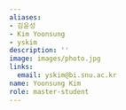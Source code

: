 ```yaml
---
aliases:
- 김윤성
- Kim Yoonsung
- yskim
description: ''
image: images/photo.jpg
links:
  email: yskim@bi.snu.ac.kr
name: Yoonsung Kim
role: master-student
---
```

